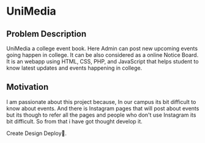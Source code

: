 # UniMedia
## Problem Description
UniMedia a college event book. Here Admin can post new upcoming events going happen in college. It can be also considered as a online Notice Board. It is an webapp using HTML, CSS, PHP, and JavaScript that helps student to know latest updates and events happening in college.

## Motivation
I am passionate about this project because, In our campus its bit difficult to know about events. And there is Instagram pages that will post about events but its though to refer all the pages and people who don't use Instagram its bit difficult. So from that i have got thought develop it. 

Create Design Deploy🚀.
